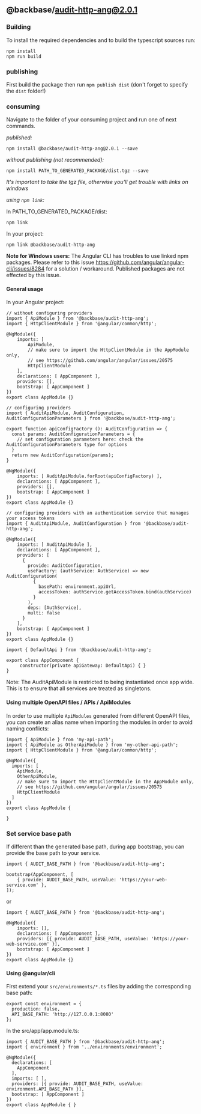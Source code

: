 ## @backbase/audit-http-ang@2.0.1

### Building

To install the required dependencies and to build the typescript sources run:
```
npm install
npm run build
```

### publishing

First build the package then run ```npm publish dist``` (don't forget to specify the `dist` folder!)

### consuming

Navigate to the folder of your consuming project and run one of next commands.

_published:_

```
npm install @backbase/audit-http-ang@2.0.1 --save
```

_without publishing (not recommended):_

```
npm install PATH_TO_GENERATED_PACKAGE/dist.tgz --save
```

_It's important to take the tgz file, otherwise you'll get trouble with links on windows_

_using `npm link`:_

In PATH_TO_GENERATED_PACKAGE/dist:
```
npm link
```

In your project:
```
npm link @backbase/audit-http-ang
```

__Note for Windows users:__ The Angular CLI has troubles to use linked npm packages.
Please refer to this issue https://github.com/angular/angular-cli/issues/8284 for a solution / workaround.
Published packages are not effected by this issue.


#### General usage

In your Angular project:


```
// without configuring providers
import { ApiModule } from '@backbase/audit-http-ang';
import { HttpClientModule } from '@angular/common/http';

@NgModule({
    imports: [
        ApiModule,
        // make sure to import the HttpClientModule in the AppModule only,
        // see https://github.com/angular/angular/issues/20575
        HttpClientModule
    ],
    declarations: [ AppComponent ],
    providers: [],
    bootstrap: [ AppComponent ]
})
export class AppModule {}
```

```
// configuring providers
import { AuditApiModule, AuditConfiguration, AuditConfigurationParameters } from '@backbase/audit-http-ang';

export function apiConfigFactory (): AuditConfiguration => {
  const params: AuditConfigurationParameters = {
    // set configuration parameters here: check the AuditConfigurationParameters type for options
  }
  return new AuditConfiguration(params);
}

@NgModule({
    imports: [ AuditApiModule.forRoot(apiConfigFactory) ],
    declarations: [ AppComponent ],
    providers: [],
    bootstrap: [ AppComponent ]
})
export class AppModule {}
```

```
// configuring providers with an authentication service that manages your access tokens
import { AuditApiModule, AuditConfiguration } from '@backbase/audit-http-ang';

@NgModule({
    imports: [ AuditApiModule ],
    declarations: [ AppComponent ],
    providers: [
      {
        provide: AuditConfiguration,
        useFactory: (authService: AuthService) => new AuditConfiguration(
          {
            basePath: environment.apiUrl,
            accessToken: authService.getAccessToken.bind(authService)
          }
        ),
        deps: [AuthService],
        multi: false
      }
    ],
    bootstrap: [ AppComponent ]
})
export class AppModule {}
```

```
import { DefaultApi } from '@backbase/audit-http-ang';

export class AppComponent {
	 constructor(private apiGateway: DefaultApi) { }
}
```

Note: The AuditApiModule is restricted to being instantiated once app wide.
This is to ensure that all services are treated as singletons.

#### Using multiple OpenAPI files / APIs / ApiModules
In order to use multiple `ApiModules` generated from different OpenAPI files,
you can create an alias name when importing the modules
in order to avoid naming conflicts:
```
import { ApiModule } from 'my-api-path';
import { ApiModule as OtherApiModule } from 'my-other-api-path';
import { HttpClientModule } from '@angular/common/http';

@NgModule({
  imports: [
    ApiModule,
    OtherApiModule,
    // make sure to import the HttpClientModule in the AppModule only,
    // see https://github.com/angular/angular/issues/20575
    HttpClientModule
  ]
})
export class AppModule {

}
```


### Set service base path
If different than the generated base path, during app bootstrap, you can provide the base path to your service.

```
import { AUDIT_BASE_PATH } from '@backbase/audit-http-ang';

bootstrap(AppComponent, [
    { provide: AUDIT_BASE_PATH, useValue: 'https://your-web-service.com' },
]);
```
or

```
import { AUDIT_BASE_PATH } from '@backbase/audit-http-ang';

@NgModule({
    imports: [],
    declarations: [ AppComponent ],
    providers: [{ provide: AUDIT_BASE_PATH, useValue: 'https://your-web-service.com' }],
    bootstrap: [ AppComponent ]
})
export class AppModule {}
```


#### Using @angular/cli
First extend your `src/environments/*.ts` files by adding the corresponding base path:

```
export const environment = {
  production: false,
  API_BASE_PATH: 'http://127.0.0.1:8080'
};
```

In the src/app/app.module.ts:
```
import { AUDIT_BASE_PATH } from '@backbase/audit-http-ang';
import { environment } from '../environments/environment';

@NgModule({
  declarations: [
    AppComponent
  ],
  imports: [ ],
  providers: [{ provide: AUDIT_BASE_PATH, useValue: environment.API_BASE_PATH }],
  bootstrap: [ AppComponent ]
})
export class AppModule { }
```

